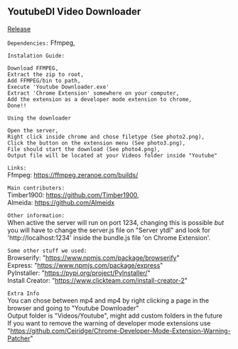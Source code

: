 ## YoutubeDl Video Downloader

[Release](https://github.com/Timber1900/YoutubeVideoDownloader/releases/tag/1.0)


`Dependencies:`
    Ffmpeg,

`Instalation Guide:`
 
~~~
Download FFMPEG,
Extract the zip to root,
Add FFMPEG/bin to path,
Execute 'Youtube Downloader.exe'
Extract 'Chrome Extension' somewhere on your computer,
Add the extension as a developer mode extension to chrome,
Done!!
~~~


`Using the downloader`

~~~
Open the server,
Right click inside chrome and chose filetype (See photo2.png),
Click the button on the extension menu (See photo3.png),
File should start the download (See photo4.png),
Output file will be located at your Videos folder inside "Youtube"
~~~

`Links:` <br />Ffmpeg: https://ffmpeg.zeranoe.com/builds/ <br />




`Main contributers:` <br />Timber1900:   https://github.com/Timber1900, <br />Almeida: https://github.com/Almeidx

`Other information:` <br />When active the server will run on port 1234, changing this is possible *but* you will have to change the server.js file on "Server ytdl" and  look for 'http://localhost:1234' inside the bundle.js file 'on Chrome Extension'.

`Some other stuff we used:`<br />Browserify: "https://www.npmjs.com/package/browserify" <br />Express: "https://www.npmjs.com/package/express" <br />PyInstaller: "https://pypi.org/project/PyInstaller/" <br /> Install Creator: "https://www.clickteam.com/install-creator-2"

`Extra Info` <br /> You can chose between mp4 and mp4 by right clicking a page in the browser and going to "Youtube Downloader" <br /> Output folder is "Videos/Youtube", might add custom folders in the future <br /> If you want to remove the warning of developer mode extensions use "https://github.com/Ceiridge/Chrome-Developer-Mode-Extension-Warning-Patcher"
